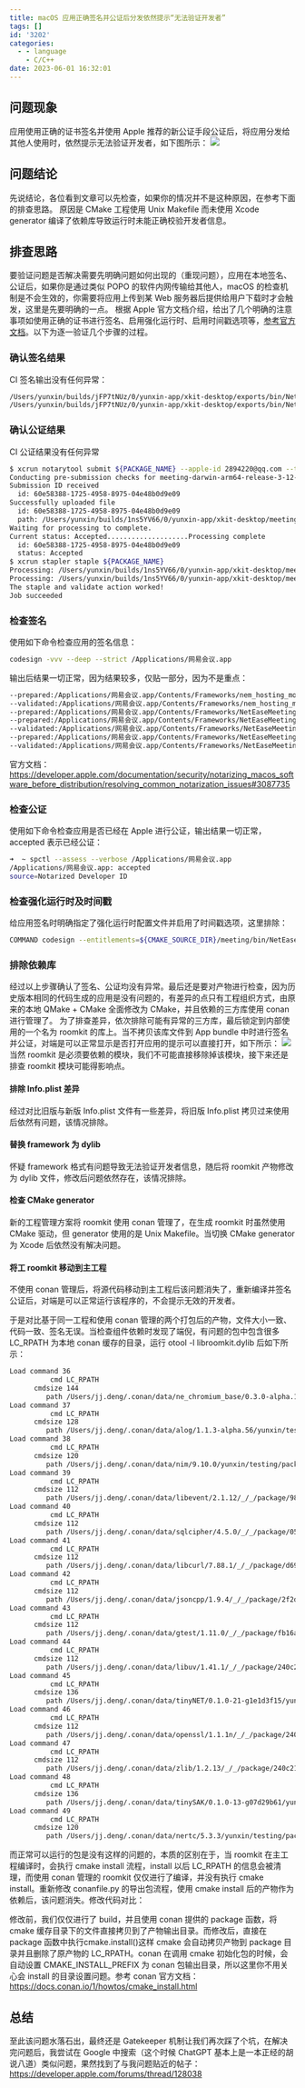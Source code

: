 ```yaml
---
title: macOS 应用正确签名并公证后分发依然提示“无法验证开发者”
tags: []
id: '3202'
categories:
  - - language
    - C/C++
date: 2023-06-01 16:32:01
---
```


## 问题现象

应用使用正确的证书签名并使用 Apple 推荐的新公证手段公证后，将应用分发给其他人使用时，依然提示无法验证开发者，如下图所示： [![](/images/2023/06/Screenshot-2023-06-01-at-13.13.03.png)](/images/2023/06/Screenshot-2023-06-01-at-13.13.03.png)
<!-- more -->
## 问题结论

先说结论，各位看到文章可以先检查，如果你的情况并不是这种原因，在参考下面的排查思路。 原因是 CMake 工程使用 Unix Makefile 而未使用 Xcode generator 编译了依赖库导致运行时未能正确校验开发者信息。

## 排查思路

要验证问题是否解决需要先明确问题如何出现的（重现问题），应用在本地签名、公证后，如果你是通过类似 POPO 的软件内网传输给其他人，macOS 的检查机制是不会生效的，你需要将应用上传到某 Web 服务器后提供给用户下载时才会触发，这里是先要明确的一点。 根据 Apple 官方文档介绍，给出了几个明确的注意事项如使用正确的证书进行签名、启用强化运行时、启用时间戳选项等，[参考官方文档](https://developer.apple.com/cn/documentation/xcode/notarizing_macos_software_before_distribution/)。以下为逐一验证几个步骤的过程。

### 确认签名结果

CI 签名输出没有任何异常：

```bash
/Users/yunxin/builds/jFP7tNUz/0/yunxin-app/xkit-desktop/exports/bin/NetEaseMeeting.app: replacing existing signature
/Users/yunxin/builds/jFP7tNUz/0/yunxin-app/xkit-desktop/exports/bin/NetEaseMeeting.app: signed app bundle with Mach-O thin (arm64) [com.netease.nmc.Meeting]
```

### 确认公证结果

CI 公证结果没有任何异常

```bash
$ xcrun notarytool submit ${PACKAGE_NAME} --apple-id 2894220@qq.com --team-id 569GNZ5392 --password hjci-yfif-****-**** --wait
Conducting pre-submission checks for meeting-darwin-arm64-release-3-12-0-586-build-1934739.dmg and initiating connection to the Apple notary service...
Submission ID received
  id: 60e58388-1725-4958-8975-04e48b0d9e09
Successfully uploaded file
  id: 60e58388-1725-4958-8975-04e48b0d9e09
  path: /Users/yunxin/builds/1ns5YV66/0/yunxin-app/xkit-desktop/meeting-darwin-arm64-release-3-12-0-586-build-1934739.dmg
Waiting for processing to complete.
Current status: Accepted....................Processing complete
  id: 60e58388-1725-4958-8975-04e48b0d9e09
  status: Accepted
$ xcrun stapler staple ${PACKAGE_NAME}
Processing: /Users/yunxin/builds/1ns5YV66/0/yunxin-app/xkit-desktop/meeting-darwin-arm64-release-3-12-0-586-build-1934739.dmg
Processing: /Users/yunxin/builds/1ns5YV66/0/yunxin-app/xkit-desktop/meeting-darwin-arm64-release-3-12-0-586-build-1934739.dmg
The staple and validate action worked!
Job succeeded
```

### 检查签名

使用如下命令检查应用的签名信息：

```bash
codesign -vvv --deep --strict /Applications/网易会议.app
```

输出后结果一切正常，因为结果较多，仅贴一部分，因为不是重点：

```bash
--prepared:/Applications/网易会议.app/Contents/Frameworks/nem_hosting_module.framework/Versions/Current/.
--validated:/Applications/网易会议.app/Contents/Frameworks/nem_hosting_module.framework/Versions/Current/.
--prepared:/Applications/网易会议.app/Contents/Frameworks/NetEaseMeetingClient.app
--prepared:/Applications/网易会议.app/Contents/Frameworks/NetEaseMeetingClient.app/Contents/PlugIns/position/libqtposition_positionpoll.dylib
--validated:/Applications/网易会议.app/Contents/Frameworks/NetEaseMeetingClient.app/Contents/PlugIns/position/libqtposition_positionpoll.dylib
--prepared:/Applications/网易会议.app/Contents/Frameworks/NetEaseMeetingClient.app/Contents/PlugIns/position/libqtposition_cl.dylib
--validated:/Applications/网易会议.app/Contents/Frameworks/NetEaseMeetingClient.app/Contents/PlugIns/position/libqtposition_cl.dylib
```

官方文档：https://developer.apple.com/documentation/security/notarizing_macos_software_before_distribution/resolving_common_notarization_issues#3087735

### 检查公证

使用如下命令检查应用是否已经在 Apple 进行公证，输出结果一切正常，accepted 表示已经公证：

```bash
➜  ~ spctl --assess --verbose /Applications/网易会议.app
/Applications/网易会议.app: accepted
source=Notarized Developer ID
```

### 检查强化运行时及时间戳

给应用签名时明确指定了强化运行时配置文件并启用了时间戳选项，这里排除：

```bash
COMMAND codesign --entitlements=${CMAKE_SOURCE_DIR}/meeting/bin/NetEaseMeeting.entitlements --timestamp --options=runtime -f -s "06C66D0DDF51A99C6A5C0F65BF9B2ABB5FD409B4" -v ${CMAKE_INSTALL_PREFIX}/bin/${PROJECT_NAME}.app --deep
```

### 排除依赖库

经过以上步骤确认了签名、公证均没有异常。最后还是要对产物进行检查，因为历史版本相同的代码生成的应用是没有问题的，有差异的点只有工程组织方式，由原来的本地 QMake + CMake 全面修改为 CMake，并且依赖的三方库使用 conan 进行管理了。 为了排查差异，依次排除可能有异常的三方库，最后锁定到内部使用的一个名为 roomkit 的库上。当不拷贝该库文件到 App bundle 中时进行签名并公证，对端是可以正常显示是否打开应用的提示可以直接打开，如下所示： [![](/images/2023/06/Screenshot-2023-06-01-at-13.42.45.png)](/images/2023/06/Screenshot-2023-06-01-at-13.42.45.png) 当然 roomkit 是必须要依赖的模块，我们不可能直接移除掉该模块，接下来还是排查 roomkit 模块可能得影响点。

#### 排除 Info.plist 差异

经过对比旧版与新版 Info.plist 文件有一些差异，将旧版 Info.plist 拷贝过来使用后依然有问题，该情况排除。

#### 替换 framework 为 dylib

怀疑 framework 格式有问题导致无法验证开发者信息，随后将 roomkit 产物修改为 dylib 文件，修改后问题依然存在，该情况排除。

#### 检查 CMake generator

新的工程管理方案将 roomkit 使用 conan 管理了，在生成 roomkit 时虽然使用 CMake 驱动，但 generator 使用的是 Unix Makefile。当切换 CMake generator 为 Xcode 后依然没有解决问题。

#### 将工 roomkit 移动到主工程

不使用 conan 管理后，将源代码移动到主工程后该问题消失了，重新编译并签名公证后，对端是可以正常运行该程序的，不会提示无效的开发者。

于是对比基于同一工程和使用 conan 管理的两个打包后的产物，文件大小一致、代码一致、签名无误。当检查组件依赖时发现了端倪，有问题的包中包含很多 LC_RPATH 为本地 conan 缓存的目录，运行 otool -l libroomkit.dylib 后如下所示：

```bash
Load command 36
          cmd LC_RPATH
      cmdsize 144
         path /Users/jj.deng/.conan/data/ne_chromium_base/0.3.0-alpha.15/yunxin/testing/package/7912296e46b47bb505a62f9071f79fb8a6b1cef1/lib (offset 12)
Load command 37
          cmd LC_RPATH
      cmdsize 128
         path /Users/jj.deng/.conan/data/alog/1.1.3-alpha.56/yunxin/testing/package/2f2de4e3345f667bb03ed16a03f45c72c978d397/lib (offset 12)
Load command 38
          cmd LC_RPATH
      cmdsize 120
         path /Users/jj.deng/.conan/data/nim/9.10.0/yunxin/testing/package/c03875a8be5fc1f094417d3708316280c7dde200/lib (offset 12)
Load command 39
          cmd LC_RPATH
      cmdsize 112
         path /Users/jj.deng/.conan/data/libevent/2.1.12/_/_/package/98268102ce1d6461fd77de96dbfe521aa4569a60/lib (offset 12)
Load command 40
          cmd LC_RPATH
      cmdsize 112
         path /Users/jj.deng/.conan/data/sqlcipher/4.5.0/_/_/package/05d14d2fa2a4ecf20bb6d2fc8daa0c4823efd82d/lib (offset 12)
Load command 41
          cmd LC_RPATH
      cmdsize 112
         path /Users/jj.deng/.conan/data/libcurl/7.88.1/_/_/package/d699a8117ee89877a5435732a284bd66e73e8db3/lib (offset 12)
Load command 42
          cmd LC_RPATH
      cmdsize 112
         path /Users/jj.deng/.conan/data/jsoncpp/1.9.4/_/_/package/2f2de4e3345f667bb03ed16a03f45c72c978d397/lib (offset 12)
Load command 43
          cmd LC_RPATH
      cmdsize 112
         path /Users/jj.deng/.conan/data/gtest/1.11.0/_/_/package/fb16a498e820fb09d04ff9374a782b5b21da0601/lib (offset 12)
Load command 44
          cmd LC_RPATH
      cmdsize 112
         path /Users/jj.deng/.conan/data/libuv/1.41.1/_/_/package/240c2182163325b213ca6886a7614c8ed2bf1738/lib (offset 12)
Load command 45
          cmd LC_RPATH
      cmdsize 136
         path /Users/jj.deng/.conan/data/tinyNET/0.1.0-21-g1e1d3f15/yunxin/testing/package/7580092a53c9c8b599007449ce80de252bf43516/lib (offset 12)
Load command 46
          cmd LC_RPATH
      cmdsize 112
         path /Users/jj.deng/.conan/data/openssl/1.1.1n/_/_/package/240c2182163325b213ca6886a7614c8ed2bf1738/lib (offset 12)
Load command 47
          cmd LC_RPATH
      cmdsize 112
         path /Users/jj.deng/.conan/data/zlib/1.2.13/_/_/package/240c2182163325b213ca6886a7614c8ed2bf1738/lib (offset 12)
Load command 48
          cmd LC_RPATH
      cmdsize 136
         path /Users/jj.deng/.conan/data/tinySAK/0.1.0-13-g07d29b61/yunxin/testing/package/2f2de4e3345f667bb03ed16a03f45c72c978d397/lib (offset 12)
Load command 49
          cmd LC_RPATH
      cmdsize 120
         path /Users/jj.deng/.conan/data/nertc/5.3.3/yunxin/testing/package/9aa227859c38818147bd790129a73a89bce37027 (offset 12)
```

而正常可以运行的包是没有这样的问题的，本质的区别在于，当 roomkit 在主工程编译时，会执行 cmake install 流程，install 以后 LC_RPATH 的信息会被清理，而使用 conan 管理的 roomkit 仅仅进行了编译，并没有执行 cmake install。重新修改 conanfile.py 的导出包流程，使用 cmake install 后的产物作为依赖后，该问题消失。修改代码对比：

修改前，我们仅仅进行了 build，并且使用 conan 提供的 package 函数，将 cmake 缓存目录下的文件直接拷贝到了产物输出目录。而修改后，直接在 package 函数中执行cmake.install()这样 cmake 会自动拷贝产物到 package 目录并且删除了原产物的 LC_RPATH。conan 在调用 cmake 初始化包的时候，会自动设置 CMAKE_INSTALL_PREFIX 为 conan 包输出目录，所以这里你不用关心会 install 的目录设置问题。参考 conan 官方文档：https://docs.conan.io/1/howtos/cmake_install.html

## 总结

至此该问题水落石出，最终还是 Gatekeeper 机制让我们再次踩了个坑，在解决完问题后，我尝试在 Google 中搜索（这个时候 ChatGPT 基本上是一本正经的胡说八道）类似问题，果然找到了与我问题贴近的帖子：https://developer.apple.com/forums/thread/128038
